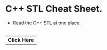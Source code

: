 # C++ STL Cheat Sheet.

- Read the C++ STL at one place.
  <br/>
  <br/>
<table>
  <tr>
    <td align="center">
      <a href="https://www.geeksforgeeks.org/cpp-stl-cheat-sheet/" style="text-decoration: none; font-weight: bold;">Click Here</a>
    </td>
  </tr>
</table>





